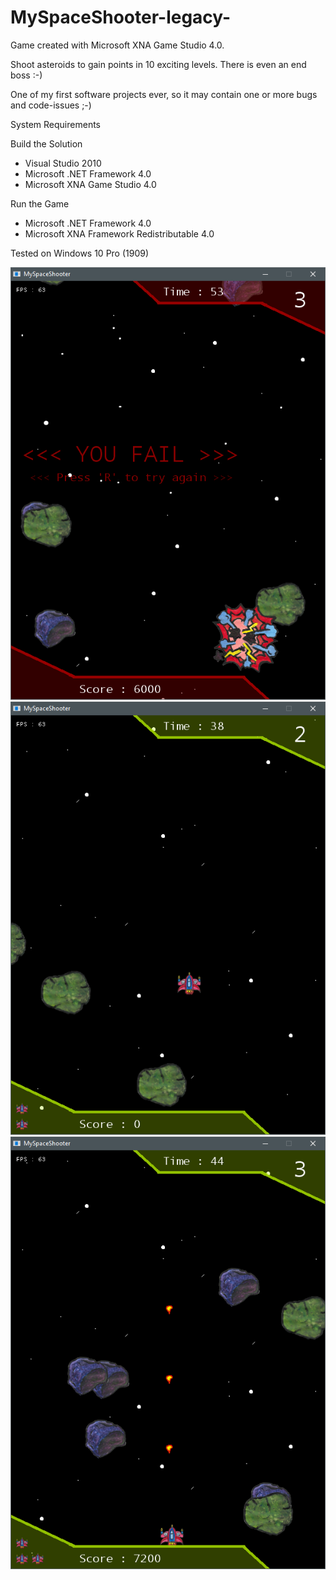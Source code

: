# MySpaceShooter-legacy-
Game created with Microsoft XNA Game Studio 4.0.

Shoot asteroids to gain points in 10 exciting levels. There is even an end boss :-)

One of my first software projects ever, so it may contain one or more bugs and code-issues ;-)

System Requirements

Build the Solution
- Visual Studio 2010
- Microsoft .NET Framework 4.0
- Microsoft XNA Game Studio 4.0

Run the Game
- Microsoft .NET Framework 4.0
- Microsoft XNA Framework Redistributable 4.0 

Tested on Windows 10 Pro (1909)

![Alt text](/Screenshots/Screenshot_1.png?raw=true)
![Alt text](/Screenshots/Screenshot_2.png?raw=true)
![Alt text](/Screenshots/Screenshot_3.png?raw=true)
